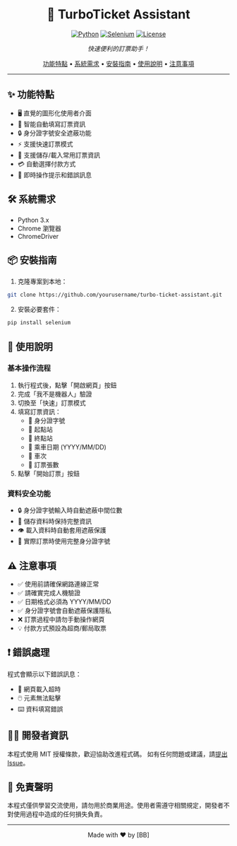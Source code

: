 <div align="center">

# 🚂 TurboTicket Assistant

[![Python](https://img.shields.io/badge/Python-3.x-blue.svg)](https://www.python.org/)
[![Selenium](https://img.shields.io/badge/Selenium-4.x-green.svg)](https://www.selenium.dev/)
[![License](https://img.shields.io/badge/License-MIT-yellow.svg)](LICENSE)

*快速便利的訂票助手！*

[功能特點](#功能特點) • [系統需求](#系統需求) • [安裝指南](#安裝指南) • [使用說明](#使用說明) • [注意事項](#注意事項)

</div>

---

## ✨ 功能特點

- 🖥️ 直覺的圖形化使用者介面
- 📝 智能自動填寫訂票資訊
- 🔒 身分證字號安全遮蔽功能
- ⚡ 支援快速訂票模式
- 💾 支援儲存/載入常用訂票資訊
- 💳 自動選擇付款方式
- 🔔 即時操作提示和錯誤訊息

## 🛠️ 系統需求

- Python 3.x
- Chrome 瀏覽器
- ChromeDriver

## 📦 安裝指南

1. 克隆專案到本地：
```bash
git clone https://github.com/yourusername/turbo-ticket-assistant.git
```

2. 安裝必要套件：
```bash
pip install selenium
```

## 📖 使用說明

### 基本操作流程

1. 執行程式後，點擊「開啟網頁」按鈕
2. 完成「我不是機器人」驗證
3. 切換至「快速」訂票模式
4. 填寫訂票資訊：
   - 👤 身分證字號
   - 🚉 起點站
   - 🏁 終點站
   - 📅 乘車日期 (YYYY/MM/DD)
   - 🚂 車次
   - 🎫 訂票張數
5. 點擊「開始訂票」按鈕

### 資料安全功能

- 🔒 身分證字號輸入時自動遮蔽中間位數
- 💾 儲存資料時保持完整資訊
- 👁️ 載入資料時自動套用遮蔽保護
- 🔐 實際訂票時使用完整身分證字號

## ⚠️ 注意事項

- ✅ 使用前請確保網路連線正常
- ✅ 請確實完成人機驗證
- ✅ 日期格式必須為 YYYY/MM/DD
- ✅ 身分證字號會自動遮蔽保護隱私
- ❌ 訂票過程中請勿手動操作網頁
- 💡 付款方式預設為超商/郵局取票

## ❗ 錯誤處理

程式會顯示以下錯誤訊息：
- 🔄 網頁載入超時
- 🖱️ 元素無法點擊
- ⌨️ 資料填寫錯誤

## 👨‍💻 開發者資訊

本程式使用 MIT 授權條款，歡迎協助改進程式碼。
如有任何問題或建議，請[提出 Issue](https://github.com/yourusername/turbo-ticket-assistant/issues)。

## 📜 免責聲明

本程式僅供學習交流使用，請勿用於商業用途。使用者需遵守相關規定，開發者不對使用過程中造成的任何損失負責。

---

<div align="center">

Made with ❤️ by [BB]

</div>
